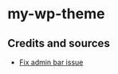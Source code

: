 # my-wp-theme

## Credits and sources

- [Fix admin bar issue](http://www.wpbeginner.com/wp-themes/how-to-fix-missing-admin-bar-issue-in-wordpress/)